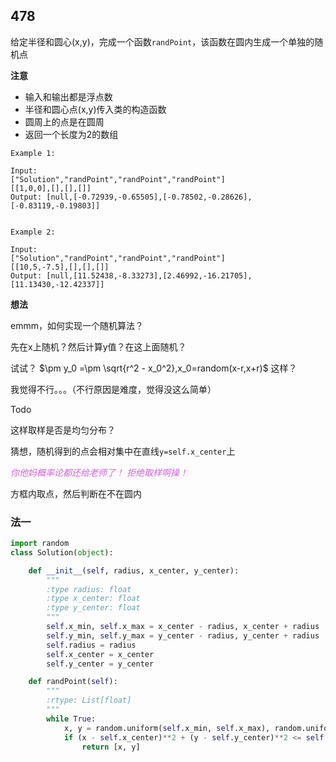 ## 478

给定半径和圆心(x,y)，完成一个函数`randPoint`，该函数在圆内生成一个单独的随机点

**注意**

* 输入和输出都是浮点数
* 半径和圆心点(x,y)传入类的构造函数
* 圆周上的点是在圆周
* 返回一个长度为2的数组

```
Example 1:

Input: 
["Solution","randPoint","randPoint","randPoint"]
[[1,0,0],[],[],[]]
Output: [null,[-0.72939,-0.65505],[-0.78502,-0.28626],[-0.83119,-0.19803]]


Example 2:

Input: 
["Solution","randPoint","randPoint","randPoint"]
[[10,5,-7.5],[],[],[]]
Output: [null,[11.52438,-8.33273],[2.46992,-16.21705],[11.13430,-12.42337]]
```

**想法**

emmm，如何实现一个随机算法？

先在x上随机？然后计算y值？在这上面随机？

试试？ $\pm y_0 =\pm \sqrt{r^2 - x_0^2},x_0=random(x-r,x+r)$ 这样？

我觉得不行。。。（不行原因是难度，觉得没这么简单）

Todo

这样取样是否是均匀分布？

猜想，随机得到的点会相对集中在直线`y=self.x_center`上


<font color=d55fde>*你他妈概率论都还给老师了！*</font>
<font color=d55fde>*拒绝取样啊操！*</font>

方框内取点，然后判断在不在圆内

### 法一

```py
import random
class Solution(object):

    def __init__(self, radius, x_center, y_center):
        """
        :type radius: float
        :type x_center: float
        :type y_center: float
        """
        self.x_min, self.x_max = x_center - radius, x_center + radius
        self.y_min, self.y_max = y_center - radius, y_center + radius
        self.radius = radius
        self.x_center = x_center
        self.y_center = y_center

    def randPoint(self):
        """
        :rtype: List[float]
        """
        while True:
            x, y = random.uniform(self.x_min, self.x_max), random.uniform(self.y_min, self.y_max)
            if (x - self.x_center)**2 + (y - self.y_center)**2 <= self.radius**2:
                return [x, y]
```

